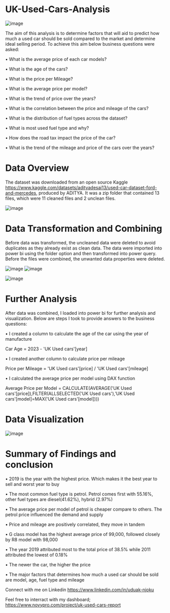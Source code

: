 # UK-Used-Cars-Analysis
![image](https://user-images.githubusercontent.com/128192166/236651758-65a560ee-3fbc-41a2-921f-9a0c6cf890de.png)

The aim of this analysis is to determine factors that will aid to predict how much a used car should be sold compared to the market and determine ideal selling period. To achieve this aim below business questions were asked:

•	What is the average price of each car models?

•	What is the age of the cars?

•	What is the price per Mileage?

•	What is the average price per model?

•	What is the trend of price over the years?

•	What is the correlation between the price and mileage of the cars?

•	What is the distribution of fuel types across the dataset?

•	What is most used fuel type and why?

•	How does the road tax impact the price of the car?

•	What is the trend of the mileage and price of the cars over the years?

# Data Overview

The dataset was downloaded from an open source Kaggle https://www.kaggle.com/datasets/adityadesai13/used-car-dataset-ford-and-mercedes, produced by ADITYA. It was a zip folder that contained 13 files, which were 11 cleaned files and 2 unclean files.  

![image](https://user-images.githubusercontent.com/128192166/236651875-505d335c-df4f-4c86-98ec-9980b4d52aae.png)

# Data Transformation and Combining

Before data was transformed, the uncleaned data were deleted to avoid duplicates as they already exist as clean data. The data were imported into power bi using the folder option and then transformed into power query.
Before the files were combined, the unwanted data properties were deleted.

![image](https://user-images.githubusercontent.com/128192166/236651920-3ff14d33-4e1b-4840-96b7-9384d11eb41b.png)
![image](https://user-images.githubusercontent.com/128192166/236651955-45e8d33d-a86d-4878-81b4-5af6bda20755.png)


![image](https://user-images.githubusercontent.com/128192166/236652046-1ec2d370-cb2f-490c-9498-15c2057c2b0a.png)



# Further Analysis

After data was combined, I loaded into power bi for further analysis and visualization. 
Below are steps I took to provide answers to the business questions:

•	I created a column to calculate the age of the car using the year of manufacture

Car Age = 2023 - 'UK Used cars'[year]

•	I created another column to calculate price per mileage

Price per Mileage = 'UK Used cars'[price] / 'UK Used cars'[mileage]

•	I calculated the average price per model using DAX function

Average Price per Model = CALCULATE(AVERAGE('UK Used cars'[price]),FILTER(ALLSELECTED('UK Used cars'),'UK Used cars'[model]=MAX('UK Used cars'[model])))


# Data Visualization

![image](https://user-images.githubusercontent.com/128192166/236652105-8fc3d142-1092-478a-a6e4-9e4ee446f747.png)

# Summary of Findings and conclusion

•	2019 is the year with the highest price. Which makes it the best year to sell and worst year to buy

•	The most common fuel type is petrol. Petrol comes first with 55.16%, other fuel types are diesel(41.62%), hybrid (2.97%)

•	The average price per model of petrol is cheaper compare to others. The petrol price influenced the demand and supply

•	Price and mileage are positively correlated, they move in tandem

•	G class model has the highest average price of 99,000, followed closely by R8 model with 98,000

•	The year 2019 attributed most to the total price of 38.5% while 2011 attributed the lowest of 0.18% 

•	The newer the car, the higher the price

•	The major factors that determines how much a used car should be sold are model, age, fuel type and mileage

Connect with me on Linkedin https://www.linkedin.com/in/uduak-njoku

Feel free to interract with my dashboard; https://www.novypro.com/project/uk-used-cars-report







